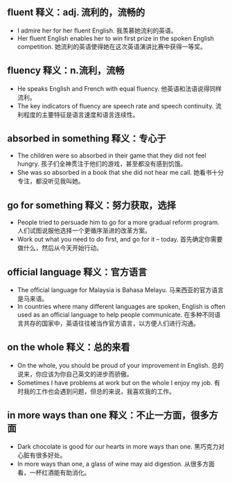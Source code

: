 ## fluent 释义：adj. 流利的，流畅的
* I admire her for her fluent English. 我羡慕她流利的英语。
* Her fluent English enables her to win first prize in the spoken English competition. 她流利的英语使得她在这次英语演讲比赛中获得一等奖。

## fluency 释义：n.流利，流畅
* He speaks English and French with equal fluency. 他英语和法语说得同样流利。
* The key indicators of fluency are speech rate and speech continuity. 流利程度的主要特征是语言速度和语言连续性。

## absorbed in something 释义：专心于
* The children were so absorbed in their game that they did not feel hungry. 孩子们全神贯注于他们的游戏，甚至都没有感到饥饿。
* She was so absorbed in a book that she did not hear me call. 她看书十分专注，都没听见我叫她。

## go for something 释义：努力获取，选择
* People tried to persuade him to go for a more gradual reform program. 人们试图说服他选择一个更循序渐进的改革方案。
* Work out what you need to do first, and go for it – today. 首先确定你需要做什么，然后从今天开始行动。

## official language 释义：官方语言
* The official language for Malaysia is Bahasa Melayu. 马来西亚的官方语言是马来语。
* In countries where many different languages are spoken, English is often used as an official language to help people communicate. 在多种不同语言共存的国家中，英语往往被当作官方语言，以方便人们进行沟通。

## on the whole 释义：总的来看
* On the whole, you should be proud of your improvement in English. 总的说来，你应该为你自己英文的进步而骄傲。
* Sometimes I have problems at work but on the whole I enjoy my job. 有时我的工作也会遇到问题，但总的来说，我喜欢我的工作。

## in more ways than one 释义：不止一方面，很多方面
* Dark chocolate is good for our hearts in more ways than one. 黑巧克力对心脏有很多好处。
* In more ways than one, a glass of wine may aid digestion. 从很多方面看，一杯红酒能有助消化。
